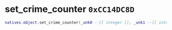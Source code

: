 # set_crime_counter `0xCC14DC8D`

```lua
natives.object.set_crime_counter(_unk0 --[[ integer ]], _unk1 --[[ integer ]])
```